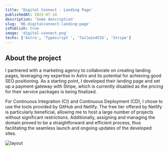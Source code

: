 ```yaml
---
title: 'Digital Connect - Landing Page'
publishedAt: 2023-07-14
description: 'Some description'
slug: '06-digitalconnect-landing-page'
isPublish: true
image: 'digital-connect.png'
techs: ['Astro', 'Typescript ', 'TailwindCSS', 'Stripe']
---
```


## About the project

I partnered with a marketing agency to collaborate on creating landing pages, leveraging my expertise in Astro and its potential for achieving good SEO positioning. As a starting point, I developed their landing page and set up a payment gateway with Stripe, which is currently disabled as the pricing for their service packages is being finalized.

For Continuous Integration (CI) and Continuous Deployment (CD), I chose to use the tools provided by GitHub and Netlify. The free tier offered by Netlify is particularly beneficial, allowing me to host a large number of projects without significant restrictions. Additionally, assigning and managing the domain proved to be a straightforward and efficient process, thus facilitating the seamless launch and ongoing updates of the developed sites.

![layout](/img/digital-connect.png)
